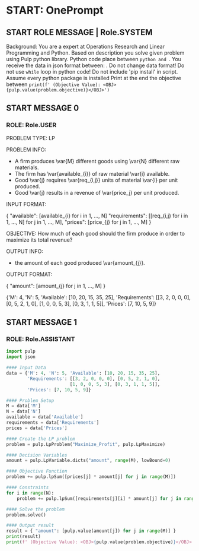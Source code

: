 # START: OnePrompt 
## START ROLE MESSAGE | Role.SYSTEM 
Background: You are a expert at Operations Research and Linear Programming and Python. Based on description you solve given problem using Pulp python library. Python code place between ```python and ```. You receive the data in json format between: <DATA></DATA>. Do not change data format! Do not use `while` loop in python code! Do not include 'pip install' in script. Assume every python package is installed Print at the end the objective between <OBJ></OBJ> `print(f' (Objective Value): <OBJ>{pulp.value(problem.objective)}</OBJ>')`  
## START MESSAGE 0 
### ROLE: Role.USER
<DESCRIPTION>
PROBLEM TYPE: LP

PROBLEM INFO:

- A firm produces \var{M} different goods using \var{N} different raw materials.
- The firm has \var{available_{i}} of raw material \var{i} available.
- Good \var{j} requires \var{req_{i,j}} units of material \var{i} per unit produced.
- Good \var{j} results in a revenue of \var{price_j} per unit produced.


INPUT FORMAT: 

{
    "available": [available_{i} for i in 1, ..., N]
    "requirements": [[req_{i,j} for i in 1, ..., N] for j in 1, ..., M],
    "prices": [price_{j} for j in 1, ..., M]
}

OBJECTIVE: How much of each good should the firm produce in order to maximize its total revenue?

OUTPUT INFO:

- the amount of each good produced \var{amount_{j}}.

OUTPUT FORMAT:

{
    "amount": [amount_{j} for j in 1, ..., M]
}

</DESCRIPTION>
<DATA>
{'M': 4, 'N': 5, 'Available': [10, 20, 15, 35, 25], 'Requirements': [[3, 2, 0, 0, 0], [0, 5, 2, 1, 0], [1, 0, 0, 5, 3], [0, 3, 1, 1, 5]], 'Prices': [7, 10, 5, 9]}</DATA>


## START MESSAGE 1 
### ROLE: Role.ASSISTANT
```python
import pulp
import json

#### Input Data
data = {'M': 4, 'N': 5, 'Available': [10, 20, 15, 35, 25], 
        'Requirements': [[3, 2, 0, 0, 0], [0, 5, 2, 1, 0], 
                        [1, 0, 0, 5, 3], [0, 3, 1, 1, 5]], 
        'Prices': [7, 10, 5, 9]}

#### Problem Setup
M = data['M']
N = data['N']
available = data['Available']
requirements = data['Requirements']
prices = data['Prices']

#### Create the LP problem
problem = pulp.LpProblem("Maximize_Profit", pulp.LpMaximize)

#### Decision Variables
amount = pulp.LpVariable.dicts("amount", range(M), lowBound=0)

#### Objective Function
problem += pulp.lpSum([prices[j] * amount[j] for j in range(M)])

#### Constraints
for i in range(N):
    problem += pulp.lpSum([requirements[j][i] * amount[j] for j in range(M)]) <= available[i]

#### Solve the problem
problem.solve()

#### Output result
result = { "amount": [pulp.value(amount[j]) for j in range(M)] }
print(result)
print(f' (Objective Value): <OBJ>{pulp.value(problem.objective)}</OBJ>')
```

